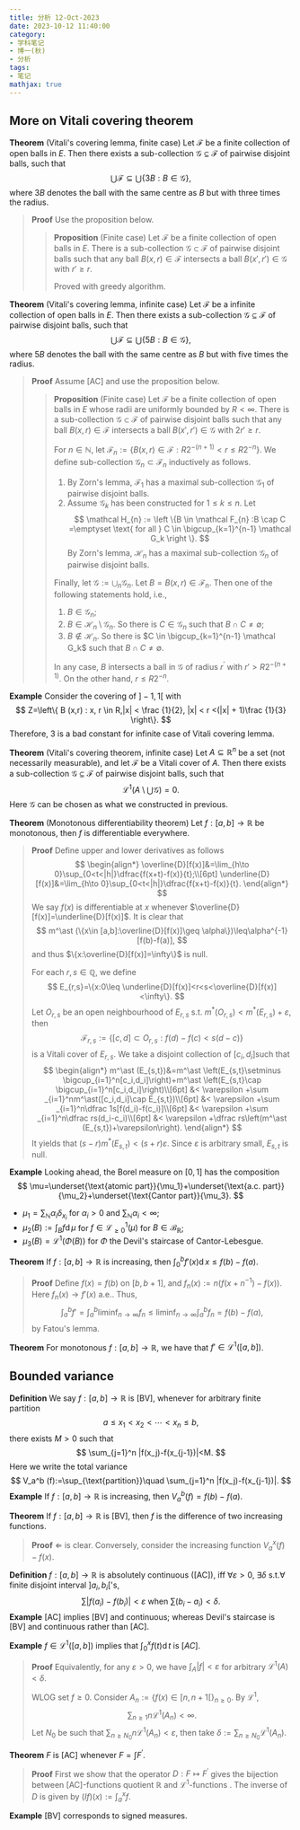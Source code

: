 ```yaml
---
title: 分析 12-Oct-2023
date: 2023-10-12 11:40:00
category: 
- 学科笔记
- 博一(秋)
- 分析
tags: 
- 笔记
mathjax: true
---
```


## More on Vitali covering theorem

**Theorem** (Vitali's covering lemma, finite case) Let $\mathcal{F}$ be a finite collection of open balls in $E$. Then there exists a sub-collection $\mathcal{G} \subseteq \mathcal{F}$ of pairwise disjoint balls, such that
$$
\bigcup \mathcal{F} \subseteq \bigcup\{3 B: B \in \mathcal{G}\},
$$
where $3 B$ denotes the ball with the same centre as $B$ but with three times the radius.

> **Proof** Use the proposition below. 
>
> > **Proposition** (Finite case) Let $\mathcal F$ be a finite collection of open balls in $E$. There is a sub-collection $\mathcal G \subset \mathcal F$ of pairwise disjoint balls such that any ball $B(x, r) \in \mathcal F$ intersects a ball $B(x', r') \in \mathcal G$ with $r' \ge r$.
> >
> > Proved with greedy algorithm. 

**Theorem** (Vitali's covering lemma, infinite case) Let $\mathcal{F}$ be a infinite collection of open balls in $E$. Then there exists a sub-collection $\mathcal{G} \subseteq \mathcal{F}$ of pairwise disjoint balls, such that
$$
\bigcup \mathcal{F} \subseteq \bigcup\{5 B: B \in \mathcal{G}\},
$$
where $5 B$ denotes the ball with the same centre as $B$ but with five times the radius.

> **Proof** Assume [AC] and use the proposition below. 
>
> > **Proposition** (Finite case) Let $\mathcal F$ be a finite collection of open balls in $E$ whose radii are uniformly bounded by $R<\infty$. There is a sub-collection $\mathcal G \subset \mathcal F$ of pairwise disjoint balls such that any ball $B(x, r) \in \mathcal F$ intersects a ball $B(x', r') \in \mathcal G$ with $2r' \ge r$.
> >
> > For $n \in \mathbb N$, let $\mathcal F_{n} := \{B(x, r) \in \mathcal F : R2^{-(n+1)} <r \le R2^{-n}\}$. We define sub-collection $\mathcal G_n \subset \mathcal F_n$ inductively as follows.
> >
> > 1. By Zorn's lemma, $\mathcal F_1$ has a maximal sub-collection $\mathcal G_1$ of pairwise disjoint balls.
> > 2. Assume $\mathcal G_k$ has been constructed for $1 \le k \le n$. Let
> > $$
> > \mathcal H_{n} :=  \left \{B \in \mathcal F_{n} :B \cap C =\emptyset \text{ for all } C \in \bigcup_{k=1}^{n-1} \mathcal G_k \right \}.
> > $$
> > By Zorn's lemma, $\mathcal H_{n}$ has a maximal sub-collection $\mathcal G_{n}$ of pairwise disjoint balls.
> >
> > Finally, let $\mathcal G := \bigcup_n \mathcal G_n$. Let $B= B(x, r) \in \mathcal F_{n}$. Then one of the following statements hold, i.e.,
> >
> > 1. $B \in \mathcal G_{n}$;
> > 2. $B \in \mathcal H_{n} \setminus \mathcal G_{n}$. So there is $C \in \mathcal G_{n}$ such that $B \cap C \neq \emptyset$;
> > 3. $B \notin \mathcal H_n$. So there is $C \in \bigcup_{k=1}^{n-1} \mathcal G_k$ such that $B \cap C \neq \emptyset$.
> >
> > In any case, $B$ intersects a ball in $\mathcal{G}$ of radius $r^{\prime}$ with $r' > R2^{-(n+1)}$. On the other hand, $r \le R2^{-n}$. 

**Example** Consider the covering of $]-1,1[$ with
$$
Z=\left\{ B (x,r) : x, r \in R,|x| < \frac {1}{2}, |x| < r <(|x| + 1)\frac {1}{3} \right\}.
$$
Therefore, $3$ is a bad constant for infinite case of Vitali covering lemma. 

**Theorem** (Vitali's covering theorem, infinite case) Let $A \subseteq \mathbb{R}^n$ be a set (not necessarily measurable), and let $\mathcal{F}$ be a Vitali cover of $A$. Then there exists a sub-collection $\mathcal{G} \subseteq \mathcal{F}$ of pairwise disjoint balls, such that
$$
\mathscr L^1 \left (A \setminus \bigcup \mathcal{G} \right)=0.
$$
Here $\mathcal G$ can be chosen as what we constructed in previous. 

**Theorem** (Monotonous differentiability theorem) Let $f:[a,b]\to \mathbb R$ be monotonous, then $f$ is differentiable everywhere. 

> **Proof** Define upper and lower derivatives as follows
> $$
> \begin{align*}
> \overline{D}[f(x)]&=\lim_{h\to 0}\sup_{0<t<|h|}\dfrac{f(x+t)-f(x)}{t};\\[6pt]
> \underline{D}[f(x)]&=\lim_{h\to 0}\sup_{0<t<|h|}\dfrac{f(x+t)-f(x)}{t}.
> \end{align*}
> $$
> We say $f(x)$ is differentiable at $x$ whenever $\overline{D}[f(x)]=\underline{D}[f(x)]$. It is clear that
> $$
> m^\ast (\{x\in [a,b]:\overline{D}[f(x)]\geq \alpha\})\leq\alpha^{-1}[f(b)-f(a)],
> $$
> and thus $\{x:\overline{D}[f(x)]=\infty\}$ is null. 
>
> For each $r,s \in \mathbb Q$, we define 
> $$
> E_{r,s}=\{x:0\leq \underline{D}[f(x)]<r<s<\overline{D}[f(x)]<\infty\}.
> $$
> Let $O_{r,s}$ be an open neighbourhood of $E_{r,s}$ s.t. $m^\ast(O_{r,s})<m^\ast (E_{r,s})+\varepsilon$, then
> $$
> \mathcal F_{r,s}:=\{[c,d]\subset O_{r,s}:f(d)-f(c)<s(d-c)\}
> $$
> is a Vitali cover of $E_{r,s}$. We take a disjoint collection of $[c_i,d_i]$​ such that
> $$
> \begin{align*}
> m^\ast (E_{s,t})&=m^\ast \left(E_{s,t}\setminus \bigcup_{i=1}^n[c_i,d_i]\right)+m^\ast \left(E_{s,t}\cap  \bigcup_{i=1}^n[c_i,d_i]\right)\\[6pt]
> &< \varepsilon +\sum _{i=1}^nm^\ast([c_i,d_i]\cap E_{s,t})\\[6pt]
> &< \varepsilon +\sum _{i=1}^n\dfrac 1s[f(d_i)-f(c_i)]\\[6pt]
> &< \varepsilon +\sum _{i=1}^n\dfrac rs(d_i-c_i)\\[6pt]
> &< \varepsilon +\dfrac rs\left(m^\ast (E_{s,t})+\varepsilon\right).
> \end{align*}
> $$
> It yields that $(s-r)m^\ast (E_{s,t})<(s+r)\varepsilon$. Since $\varepsilon$ is arbitrary small, $E_{s,t}$ is null. 

**Example** Looking ahead, the Borel measure on $[0,1]$ has the composition 
$$
\mu=\underset{\text{atomic part}}{\mu_1}+\underset{\text{a.c. part}}{\mu_2}+\underset{\text{Cantor part}}{\mu_3}.
$$

* $\mu_1=\sum_{\mathbb N} \alpha_i\delta_{x_i}$ for $\alpha_i>0$ and $\sum_{\mathbb N}\alpha_i<\infty$;
* $\mu_2(B):=\int_Bf\operatorname d\mu$ for $f\in \mathscr L_{\geq 0}^1(\mu)$ for $B\in \mathscr B_{\mathbb R}$;
* $\mu_3(B)=\mathscr L^1(\Phi(B))$ for $\Phi$ the Devil's staircase of Cantor-Lebesgue. 

**Theorem** If $f:[a,b]\to\mathbb R$ is increasing, then $\int_0^bf'(x)\operatorname dx\leq f(b)-f(a)$. 

> **Proof** Define $f(x)=f(b)$ on $[b,b+1]$, and $f_n(x):=n(f(x+n^{-1})-f(x))$. Here $f_n(x)\to f'(x)$ a.e.. Thus, 
> $$
> \int_a^bf'=\int_a^b\liminf_{n\to\infty}f_n\leq \liminf_{n\to\infty}\int_a^b f_n=f(b)-f(a),
> $$
> by Fatou's lemma. 

**Theorem** For monotonous $f:[a,b]\to \mathbb R$, we have that $f'\in \mathscr L^1([a,b])$. 

## Bounded variance

**Definition** We say $f:[a,b]\to \mathbb R$ is [BV], whenever for arbitrary finite partition 
$$
a\leq x_1< x_2< \cdots < x_n \leq b,
$$
there exists $M>0$ such that 
$$
\sum_{j=1}^n |f(x_j)-f(x_{j-1})|<M.
$$
Here we write the total variance
$$
V_a^b (f):=\sup_{\text{partition}}\quad \sum_{j=1}^n |f(x_j)-f(x_{j-1})|.
$$
**Example** If $f:[a,b]\to \mathbb R$ is increasing, then $V_a^b(f)=f(b)-f(a)$. 

**Theorem** If $f:[a,b]\to \mathbb R$ is [BV], then $f$ is the difference of two increasing functions.

> **Proof** $\Leftarrow$ is clear. Conversely, consider the increasing function $V_a^x(f)-f(x)$.

**Definition** $f:[a,b]\to \mathbb R$ is absolutely continuous ([AC]), iff $\forall \varepsilon >0$, $\exists\delta$ s.t.$\forall$ finite disjoint interval $]a_i,b_i[$'s, 
$$
\sum |f(a_i)-f(b_i)|<\varepsilon \text{ when }\sum (b_i-a_i)<\delta.
$$
**Example** [AC] implies [BV] and continuous; whereas Devil's staircase is [BV] and continuous rather than [AC]. 

**Example** $f\in \mathscr L^1([a,b])$ implies that $\int_0^x f(t)\operatorname dt$ is $[AC]$. 

> **Proof** Equivalently, for any $\varepsilon >0$, we have $\int_A|f| <\varepsilon$ for arbitrary $\mathscr L^1(A)<\delta$. 
>
> WLOG set $f\geq 0$. Consider $A_n:=\{f(x)\in[n,n+1[\}_{n\geq 0}$. By $\mathscr L^1$, 
> $$
> \sum _{n\geq 1}n\mathscr L^1(A_n)<\infty. 
> $$
> Let $N_0$ be such that $\sum_{n\geq N_0}n\mathscr L^1(A_n)<\varepsilon$, then take $\delta:=\sum_{n\geq N_0}\mathscr L^1(A_n)$. 

**Theorem** $F$ is [AC] whenever $F=\int F^\prime$. 

> **Proof** First we show that the operator $D:F\mapsto F^\prime$ gives the bijection between [AC]-functions quotient $\mathbb R$ and $\mathscr L^1$-functions . The inverse of $D$ is given by $(If)(x):=\int_a^x f$. 

**Example** [BV] corresponds to signed measures. 